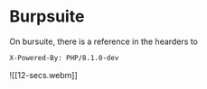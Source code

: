 # Burpsuite
On bursuite, there is a reference in the hearders to 
````bash
X-Powered-By: PHP/8.1.0-dev
````
![[12-secs.webm]]